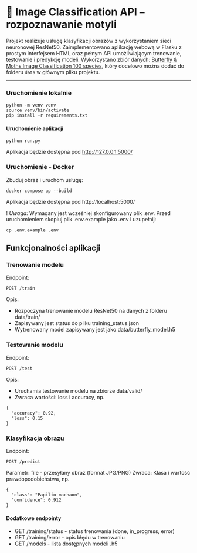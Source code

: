 # 🦋 Image Classification API – rozpoznawanie motyli

Projekt realizuje usługę klasyfikacji obrazów z wykorzystaniem sieci neuronowej ResNet50. Zaimplementowano aplikację webową w Flasku z prostym interfejsem HTML oraz pełnym API umożliwiającym trenowanie, testowanie i predykcję modeli.
Wykorzystano zbiór danych: [Butterfly & Moths Image Classification 100 species](https://www.kaggle.com/datasets/gpiosenka/butterfly-images40-species/data), który docelowo można dodać do folderu `data` w głównym pliku projektu.

---
### Uruchomienie lokalnie
```
python -m venv venv
source venv/bin/activate
pip install -r requirements.txt
```

#### Uruchomienie aplikacji
```
python run.py
```

Aplikacja będzie dostępna pod http://127.0.0.1:5000/

### Uruchomienie - Docker

Zbuduj obraz i uruchom usługę:
```
docker compose up --build
```
Aplikacja będzie dostępna pod http://localhost:5000/

! *Uwaga*: Wymagany jest wcześniej skonfigurowany plik .env.
Przed uruchomieniem skopiuj plik .env.example jako .env i uzupełnij:
```
cp .env.example .env
```

## Funkcjonalności aplikacji

### Trenowanie modelu
Endpoint:
```
POST /train
```

Opis:
- Rozpoczyna trenowanie modelu ResNet50 na danych z folderu data/train/
- Zapisywany jest status do pliku training_status.json
- Wytrenowany model zapisywany jest jako data/butterfly_model.h5

### Testowanie modelu
Endpoint:
```
POST /test
```

Opis:
- Uruchamia testowanie modelu na zbiorze data/valid/
- Zwraca wartości: loss i accuracy, np.
```
{
  "accuracy": 0.92,
  "loss": 0.15
}
```

### Klasyfikacja obrazu
Endpoint:
```
POST /predict
```
Parametr: file - przesyłany obraz (format JPG/PNG)
Zwraca: Klasa i wartość prawdopodobieństwa, np. 
```
{
  "class": "Papilio machaon",
  "confidence": 0.912
}
```

#### Dodatkowe endpointy
- GET /training/status - status trenowania (done, in_progress, error)
- GET /training/error - opis błędu w trenowaniu
- GET /models - lista dostępnych modeli .h5